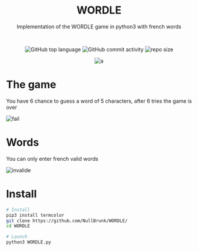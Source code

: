 <div align="center">

# WORDLE
Implementation of the WORDLE game in python3 with french words

<br>

![GitHub top language](https://img.shields.io/github/languages/top/NullBrunk/WORDLE?style=for-the-badge)
![GitHub commit activity](https://img.shields.io/github/commit-activity/m/NullBrunk/WORDLE?style=for-the-badge)
![repo size](https://img.shields.io/github/repo-size/NullBrunk/WORDLE?style=for-the-badge)



![a](https://user-images.githubusercontent.com/106782577/203389397-1aba4280-98a1-48e1-bd3e-f0e51da61636.png)

</div>



# The game
You have 6 chance to guess a word of 5 characters, after 6 tries the game is over

![fail](https://user-images.githubusercontent.com/106782577/203389404-f7f2d85c-2354-447a-8d8f-ff1b5f9f764b.png)

# Words 

You can only enter french valid words

![invalide](https://user-images.githubusercontent.com/106782577/203389409-39825602-99c7-402d-a1f4-fb3490114f48.png)

# Install 

```bash
# Install
pip3 install termcolor
git clone https://github.com/NullBrunk/WORDLE/
cd WORDLE

# Launch
python3 WORDLE.py
```

